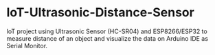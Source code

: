 # IoT-Ultrasonic-Distance-Sensor
IoT project using Ultrasonic Sensor (HC-SR04) and ESP8266/ESP32 to measure distance of an object and visualize the data on Arduino IDE as Serial Monitor.
